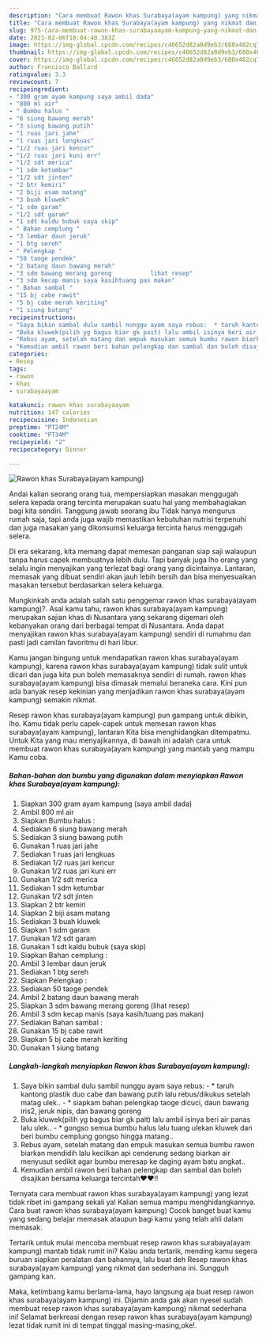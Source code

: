 ```yaml
---
description: "Cara membuat Rawon khas Surabaya(ayam kampung) yang nikmat dan Mudah Dibuat"
title: "Cara membuat Rawon khas Surabaya(ayam kampung) yang nikmat dan Mudah Dibuat"
slug: 975-cara-membuat-rawon-khas-surabayaayam-kampung-yang-nikmat-dan-mudah-dibuat
date: 2021-02-06T18:04:40.383Z
image: https://img-global.cpcdn.com/recipes/c46652d82a0d9eb3/680x482cq70/rawon-khas-surabayaayam-kampung-foto-resep-utama.jpg
thumbnail: https://img-global.cpcdn.com/recipes/c46652d82a0d9eb3/680x482cq70/rawon-khas-surabayaayam-kampung-foto-resep-utama.jpg
cover: https://img-global.cpcdn.com/recipes/c46652d82a0d9eb3/680x482cq70/rawon-khas-surabayaayam-kampung-foto-resep-utama.jpg
author: Francisco Ballard
ratingvalue: 3.3
reviewcount: 7
recipeingredient:
- "300 gram ayam kampung saya ambil dada"
- "800 ml air"
- " Bumbu halus "
- "6 siung bawang merah"
- "3 siung bawang putih"
- "1 ruas jari jahe"
- "1 ruas jari lengkuas"
- "1/2 ruas jari kencur"
- "1/2 ruas jari kuni err"
- "1/2 sdt merica"
- "1 sdm ketumbar"
- "1/2 sdt jinten"
- "2 btr kemiri"
- "2 biji asam matang"
- "3 buah kluwek"
- "1 sdm garam"
- "1/2 sdt garam"
- "1 sdt kaldu bubuk saya skip"
- " Bahan cemplung "
- "3 lembar daun jeruk"
- "1 btg sereh"
- " Pelengkap "
- "50 taoge pendek"
- "2 batang daun bawang merah"
- "3 sdm bawang merang goreng           lihat resep"
- "3 sdm kecap manis saya kasihtuang pas makan"
- " Bahan sambal "
- "15 bj cabe rawit"
- "5 bj cabe merah keriting"
- "1 siung batang"
recipeinstructions:
- "Saya bikin sambal dulu sambil nunggu ayam saya rebus:  * taruh kantong plastik duo cabe dan bawang putih lalu rebus/dikukus setelah matag ulek.. * siapkam bahan pelengkap taoge dicuci, daun bawang iris2, jeruk nipis, dan bawang goreng"
- "Buka kluwek(pilih yg bagus biar gk pait) lalu ambil isinya beri air panas lalu ulek.. * gongso semua bumbu halus lalu tuang ulekan kluwek dan beri bumbu cemplung gongso hingga matang.."
- "Rebus ayam, setelah matang dan empuk masukan semua bumbu rawon biarkan mendidih lalu kecilkan api cenderung sedang biarkan air menyusut sedikit agar bumbu meresap ke daging ayam batu angkat.."
- "Kemudian ambil rawon beri bahan pelengkap dan sambal dan boleh disajikan bersama keluarga tercintah❤️❤️!!"
categories:
- Resep
tags:
- rawon
- khas
- surabayaayam

katakunci: rawon khas surabayaayam 
nutrition: 147 calories
recipecuisine: Indonesian
preptime: "PT24M"
cooktime: "PT34M"
recipeyield: "2"
recipecategory: Dinner

---
```



![Rawon khas Surabaya(ayam kampung)](https://img-global.cpcdn.com/recipes/c46652d82a0d9eb3/680x482cq70/rawon-khas-surabayaayam-kampung-foto-resep-utama.jpg)

Andai kalian seorang orang tua, mempersiapkan masakan menggugah selera kepada orang tercinta merupakan suatu hal yang membahagiakan bagi kita sendiri. Tanggung jawab seorang ibu Tidak hanya mengurus rumah saja, tapi anda juga wajib memastikan kebutuhan nutrisi terpenuhi dan juga masakan yang dikonsumsi keluarga tercinta harus menggugah selera.

Di era  sekarang, kita memang dapat memesan panganan siap saji walaupun tanpa harus capek membuatnya lebih dulu. Tapi banyak juga lho orang yang selalu ingin menyajikan yang terlezat bagi orang yang dicintainya. Lantaran, memasak yang dibuat sendiri akan jauh lebih bersih dan bisa menyesuaikan masakan tersebut berdasarkan selera keluarga. 



Mungkinkah anda adalah salah satu penggemar rawon khas surabaya(ayam kampung)?. Asal kamu tahu, rawon khas surabaya(ayam kampung) merupakan sajian khas di Nusantara yang sekarang digemari oleh kebanyakan orang dari berbagai tempat di Nusantara. Anda dapat menyajikan rawon khas surabaya(ayam kampung) sendiri di rumahmu dan pasti jadi camilan favoritmu di hari libur.

Kamu jangan bingung untuk mendapatkan rawon khas surabaya(ayam kampung), karena rawon khas surabaya(ayam kampung) tidak sulit untuk dicari dan juga kita pun boleh memasaknya sendiri di rumah. rawon khas surabaya(ayam kampung) bisa dimasak memalui beraneka cara. Kini pun ada banyak resep kekinian yang menjadikan rawon khas surabaya(ayam kampung) semakin nikmat.

Resep rawon khas surabaya(ayam kampung) pun gampang untuk dibikin, lho. Kamu tidak perlu capek-capek untuk memesan rawon khas surabaya(ayam kampung), lantaran Kita bisa menghidangkan ditempatmu. Untuk Kita yang mau menyajikannya, di bawah ini adalah cara untuk membuat rawon khas surabaya(ayam kampung) yang mantab yang mampu Kamu coba.

<!--inarticleads1-->

##### Bahan-bahan dan bumbu yang digunakan dalam menyiapkan Rawon khas Surabaya(ayam kampung):

1. Siapkan 300 gram ayam kampung (saya ambil dada)
1. Ambil 800 ml air
1. Siapkan  Bumbu halus :
1. Sediakan 6 siung bawang merah
1. Sediakan 3 siung bawang putih
1. Gunakan 1 ruas jari jahe
1. Sediakan 1 ruas jari lengkuas
1. Sediakan 1/2 ruas jari kencur
1. Gunakan 1/2 ruas jari kuni err
1. Gunakan 1/2 sdt merica
1. Sediakan 1 sdm ketumbar
1. Gunakan 1/2 sdt jinten
1. Siapkan 2 btr kemiri
1. Siapkan 2 biji asam matang
1. Sediakan 3 buah kluwek
1. Siapkan 1 sdm garam
1. Gunakan 1/2 sdt garam
1. Gunakan 1 sdt kaldu bubuk (saya skip)
1. Siapkan  Bahan cemplung :
1. Ambil 3 lembar daun jeruk
1. Sediakan 1 btg sereh
1. Siapkan  Pelengkap :
1. Sediakan 50 taoge pendek
1. Ambil 2 batang daun bawang merah
1. Siapkan 3 sdm bawang merang goreng           (lihat resep)
1. Ambil 3 sdm kecap manis (saya kasih/tuang pas makan)
1. Sediakan  Bahan sambal :
1. Gunakan 15 bj cabe rawit
1. Siapkan 5 bj cabe merah keriting
1. Gunakan 1 siung batang




<!--inarticleads2-->

##### Langkah-langkah menyiapkan Rawon khas Surabaya(ayam kampung):

1. Saya bikin sambal dulu sambil nunggu ayam saya rebus:  - * taruh kantong plastik duo cabe dan bawang putih lalu rebus/dikukus setelah matag ulek.. - * siapkam bahan pelengkap taoge dicuci, daun bawang iris2, jeruk nipis, dan bawang goreng
1. Buka kluwek(pilih yg bagus biar gk pait) lalu ambil isinya beri air panas lalu ulek.. - * gongso semua bumbu halus lalu tuang ulekan kluwek dan beri bumbu cemplung gongso hingga matang..
1. Rebus ayam, setelah matang dan empuk masukan semua bumbu rawon biarkan mendidih lalu kecilkan api cenderung sedang biarkan air menyusut sedikit agar bumbu meresap ke daging ayam batu angkat..
1. Kemudian ambil rawon beri bahan pelengkap dan sambal dan boleh disajikan bersama keluarga tercintah❤️❤️!!




Ternyata cara membuat rawon khas surabaya(ayam kampung) yang lezat tidak ribet ini gampang sekali ya! Kalian semua mampu menghidangkannya. Cara buat rawon khas surabaya(ayam kampung) Cocok banget buat kamu yang sedang belajar memasak ataupun bagi kamu yang telah ahli dalam memasak.

Tertarik untuk mulai mencoba membuat resep rawon khas surabaya(ayam kampung) mantab tidak rumit ini? Kalau anda tertarik, mending kamu segera buruan siapkan peralatan dan bahannya, lalu buat deh Resep rawon khas surabaya(ayam kampung) yang nikmat dan sederhana ini. Sungguh gampang kan. 

Maka, ketimbang kamu berlama-lama, hayo langsung aja buat resep rawon khas surabaya(ayam kampung) ini. Dijamin anda gak akan nyesel sudah membuat resep rawon khas surabaya(ayam kampung) nikmat sederhana ini! Selamat berkreasi dengan resep rawon khas surabaya(ayam kampung) lezat tidak rumit ini di tempat tinggal masing-masing,oke!.

